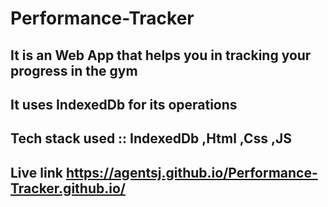 # Performance-Tracker
## It is an Web App that helps you in tracking your progress in the gym 
## It uses IndexedDb for its operations

## Tech stack used :: IndexedDb ,Html ,Css ,JS
## Live link https://agentsj.github.io/Performance-Tracker.github.io/
